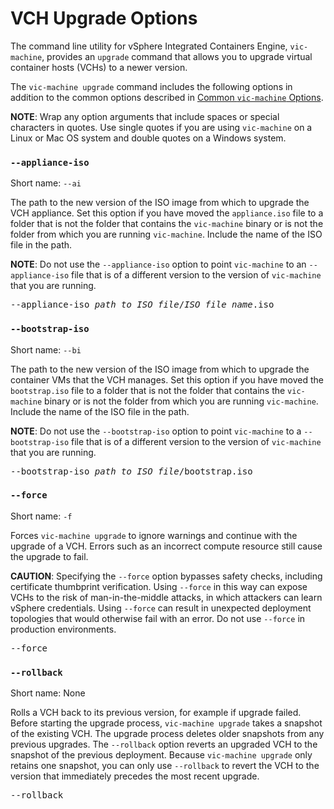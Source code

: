 #  VCH Upgrade Options #

The command line utility for vSphere Integrated Containers Engine, `vic-machine`, provides an `upgrade` command that allows you to upgrade virtual container hosts (VCHs) to a newer version. 

The `vic-machine upgrade` command includes the following options in addition to the common options described in [Common `vic-machine` Options](common_vic_options.md).

**NOTE**: Wrap any option arguments that include spaces or special characters in quotes. Use single quotes if you are using `vic-machine` on a Linux or Mac OS system and double quotes on a Windows system. 

### `--appliance-iso` ###

Short name: `--ai`

The path to the new version of the ISO image from which to upgrade the VCH appliance. Set this option if you have moved the `appliance.iso` file to a folder that is not the folder that contains the `vic-machine` binary or is not the folder from which you are running `vic-machine`. Include the name of the ISO file in the path.

**NOTE**: Do not use the `--appliance-iso` option to point `vic-machine` to an `--appliance-iso` file that is of a different version to the version of `vic-machine` that you are running.

<pre>--appliance-iso <i>path_to_ISO_file</i>/<i>ISO_file_name</i>.iso</pre>

### `--bootstrap-iso` ###

Short name: `--bi`

The path to the new version of the ISO image from which to upgrade the container VMs that the VCH manages. Set this option if you have moved the `bootstrap.iso` file to a folder that is not the folder that contains the `vic-machine` binary or is not the folder from which you are running `vic-machine`. Include the name of the ISO file in the path.

**NOTE**: Do not use the `--bootstrap-iso` option to point `vic-machine` to a `--bootstrap-iso` file that is of a different version to the version of `vic-machine` that you are running.

<pre>--bootstrap-iso <i>path_to_ISO_file</i>/bootstrap.iso</pre>

### `--force` ###

Short name: `-f`

Forces `vic-machine upgrade` to ignore warnings and continue with the upgrade of a VCH. Errors such as an incorrect compute resource still cause the upgrade to fail. 

**CAUTION**: Specifying the `--force` option bypasses safety checks, including certificate thumbprint verification. Using `--force` in this way can expose VCHs to the risk of man-in-the-middle attacks, in which attackers can learn vSphere credentials. Using `--force` can result in unexpected deployment topologies that would otherwise fail with an error. Do not use `--force` in production environments. 

<pre>--force</pre>

### `--rollback` ###

Short name: None

Rolls a VCH back to its previous version, for example if upgrade failed. Before starting the upgrade process, `vic-machine upgrade` takes a snapshot of the existing VCH. The upgrade process deletes older snapshots from any previous upgrades. The `--rollback` option reverts an upgraded VCH to the snapshot of the previous deployment. Because `vic-machine upgrade` only retains one snapshot, you can only use `--rollback` to revert the VCH to the version that immediately precedes the most recent upgrade.  

<pre>--rollback</pre>
